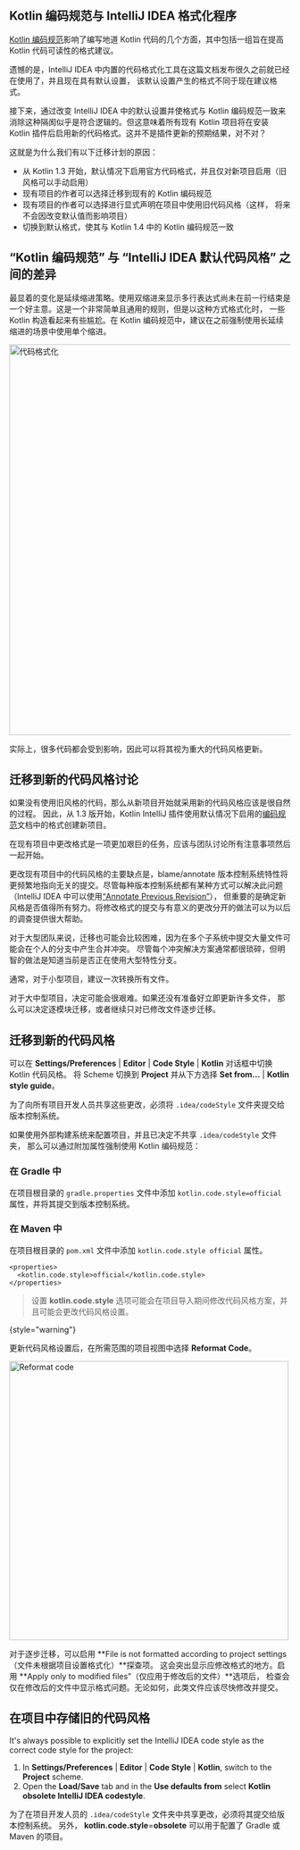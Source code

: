 [//]: # (title: 迁移到 Kotlin 代码风格)

## Kotlin 编码规范与 IntelliJ IDEA 格式化程序

[Kotlin 编码规范](coding-conventions.html)影响了编写地道 Kotlin 代码的几个方面，其中包括一组<!--
-->旨在提高 Kotlin 代码可读性的格式建议。

遗憾的是，IntelliJ IDEA 中内置的代码格式化工具在这篇文档发布很久之前就已经在使用了，并且现在具有默认设置，
该默认设置产生的格式不同于现在建议格式。

接下来，通过改变 IntelliJ IDEA 中的默认设置并使格式与
Kotlin 编码规范一致来消除这种隔阂似乎是符合逻辑的。但这意味着所有现有 Kotlin 项目将在<!--
-->安装 Kotlin 插件后启用新的代码格式。这并不是插件更新的预期结果，对不对？

这就是为什么我们有以下迁移计划的原因：

* 从 Kotlin 1.3 开始，默认情况下启用官方代码格式，并且仅对新项目启用（旧风格<!--
-->可以手动启用）
* 现有项目的作者可以选择迁移到现有的 Kotlin 编码规范
* 现有项目的作者可以选择进行显式声明在项目中使用旧代码风格（这样，
将来不会因改变默认值而影响项目）
* 切换到默认格式，使其与 Kotlin 1.4 中的 Kotlin 编码规范一致

## “Kotlin 编码规范” 与 “IntelliJ IDEA 默认代码风格” 之间的差异

最显着的变化是延续缩进策略。使用双缩进来显示<!--
-->多行表达式尚未在前一行结束是一个好主意。这是一个非常简单且通用的规则，但是以这种方式格式化时，
一些 Kotlin 构造看起来有些尴尬。在 Kotlin 编码规范中，建议<!--
-->在之前强制使用长延续缩进的场景中使用单个缩进。

<img src="code-formatting-diff.png" alt="代码格式化" width="700"/>

实际上，很多代码都会受到影响，因此可以将其视为重大的代码风格更新。

## 迁移到新的代码风格讨论

如果没有使用旧风格的代码，那么从新项目开始就采用新的代码风格应该是很自然的过程。
因此，从 1.3 版开始，Kotlin IntelliJ 插件使用默认情况下启用的<!--
-->[编码规范](coding-conventions.md)文档中的格式创建新项目。

在现有项目中更改格式是一项更加艰巨的任务，应该与团队讨论<!--
-->所有注意事项然后一起开始。

更改现有项目中的代码风格的主要缺点是，blame/annotate 版本控制系统特性将<!--
-->更频繁地指向无关的提交。尽管每种版本控制系统都有某种方式可以解决此问题
（IntelliJ IDEA 中可以使用[“Annotate Previous Revision”](https://www.jetbrains.com/help/idea/investigate-changes.html)），
但重要的是确定新风格是否值得所有努力。将修改格式的提交与<!--
-->有意义的更改分开的做法可以为以后的调查提供很大帮助。 

对于大型团队来说，迁移也可能会比较困难，因为在多个子系统中提交大量文件可能会在个人的分支中产生合<!--
-->并冲突。 尽管每个冲突解决方案通常都很琐碎，但明智的做法是知道当前是否正在使用<!--
-->大型特性分支。

通常，对于小型项目，建议一次转换所有文件。

对于大中型项目，决定可能会很艰难。如果还没有准备好立即更新许多文件，
那么可以决定逐模块迁移，或者继续只对已修改文件逐步迁移。

## 迁移到新的代码风格

可以在 **Settings/Preferences** | **Editor** | **Code Style** | **Kotlin** 对话框中切换 Kotlin 代码风格。
将 Scheme 切换到 **Project** 并从下方选择 **Set from...** | **Kotlin style guide**。

为了向所有项目开发人员共享这些更改，必须将 `.idea/codeStyle` 文件夹提交给版本控制系统。

如果使用外部构建系统来配置项目，并且已决定不共享 `.idea/codeStyle` 文件夹，
那么可以通过附加属性强制使用 Kotlin 编码规范：

### 在 Gradle 中

在项目根目录的 `gradle.properties` 文件中添加 `kotlin.code.style=official` 属性，并将其提交到版本控制系统。

### 在 Maven 中

在项目根目录的 `pom.xml` 文件中添加 `kotlin.code.style official` 属性。

```
<properties>
  <kotlin.code.style>official</kotlin.code.style>
</properties>
```

> 设置 **kotlin.code.style** 选项可能会在项目导入期间修改代码风格方案，并且可能会更改<!--
> -->代码风格设置。
>
{style="warning"}

更新代码风格设置后，在所需范围的项目视图中选择 **Reformat Code**。

<img src="reformat-code.png" alt="Reformat code" width="500"/>

对于逐步迁移，可以启用 **File is not formatted according to project settings（文件未根据项目设置格式化）**探查项。
这会突出显示应修改格式的地方。启用 **Apply only to modified files”（仅应用于修改后的文件）**选项后，
检查会仅在修改后的文件中显示格式问题。无论如何，此类文件应该尽快修改并提交。

## 在项目中存储旧的代码风格

It's always possible to explicitly set the IntelliJ IDEA code style as the correct code style for the project:

1. In **Settings/Preferences** | **Editor** | **Code Style** | **Kotlin**, switch to the **Project** scheme.
2. Open the **Load/Save** tab and in the **Use defaults from** select **Kotlin obsolete IntelliJ IDEA codestyle**.

为了在项目开发人员的 `.idea/codeStyle` 文件夹中共享更改，必须将其提交给版本控制系统。
另外， **kotlin.code.style**=**obsolete** 可以用于配置了 Gradle 或 Maven 的项目。
